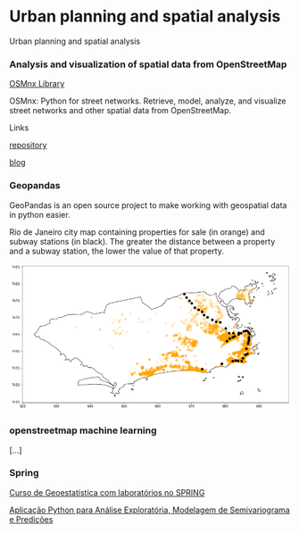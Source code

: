 <!DOCTYPE html>
<html>
<head>
<meta charset="UTF-8"/>
<h1>Urban planning and spatial analysis</h1>
</head>
<body>
<!-- Conteúdo -->
  <p>Urban planning and spatial analysis</p>
  <p></p>
  <h3>Analysis and visualization of spatial data from OpenStreetMap</h3>
  <p>
    <a href="https://github.com/renatogcruz/urban-planning-and-spatial-analysis/tree/main/osmnx-examples">OSMnx Library</a>
  </p>
  <p>OSMnx: Python for street networks. Retrieve, model, analyze, and visualize street networks and other spatial data from OpenStreetMap.</P>
  <p>Links</P>
  <p>
  <a href="https://github.com/gboeing/osmnx">repository</a>
  </p>
  <p>
  <a href="https://geoffboeing.com/">blog</a>
  </p>
  
  <h3>Geopandas</h3>  
  <p>
  GeoPandas is an open source project to make working with geospatial data in python easier. 
  </p>
  <p>
  Rio de Janeiro city map containing properties for sale (in orange) and subway stations (in black). The greater the distance between a property and a subway station, the lower the value of that property.
  </p>
  <img src="geopandas/rj.png" alt="My cool logo"/>    
  
  
  <h3>openstreetmap machine learning</h3>
  <p>
  [...]
  </P>
  
  <h3>Spring</h3>  
  <p>
  <a href="http://www.dpi.inpe.br/spring/portugues/manuais.html">Curso de Geoestatística com laboratórios no SPRING</a> 
  </p>
  <p>
  <a href="http://www.dpi.inpe.br/spring/portugues/manuais.html">Aplicação Python para Análise Exploratória, Modelagem de Semivariograma e Predições</a>
  </p>
</body>
</html>
